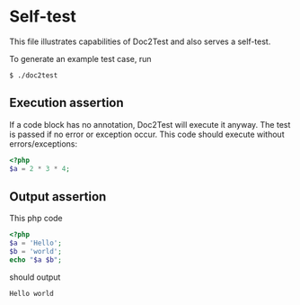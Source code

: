 # Self-test
This file illustrates capabilities of Doc2Test and also serves a self-test. 

To generate an example test case, run 
```
$ ./doc2test
```

## Execution assertion

If a code block has no annotation, Doc2Test will execute it anyway. The test is passed if no error or exception occur.
This code should execute without errors/exceptions:
```php
<?php
$a = 2 * 3 * 4;
```

## Output assertion

This php code
<!-- assert=output expect=hello_world -->
```php
<?php
$a = 'Hello';
$b = 'world';
echo "$a $b";
```
should output
<!-- name=hello_world -->
```text
Hello world
```
